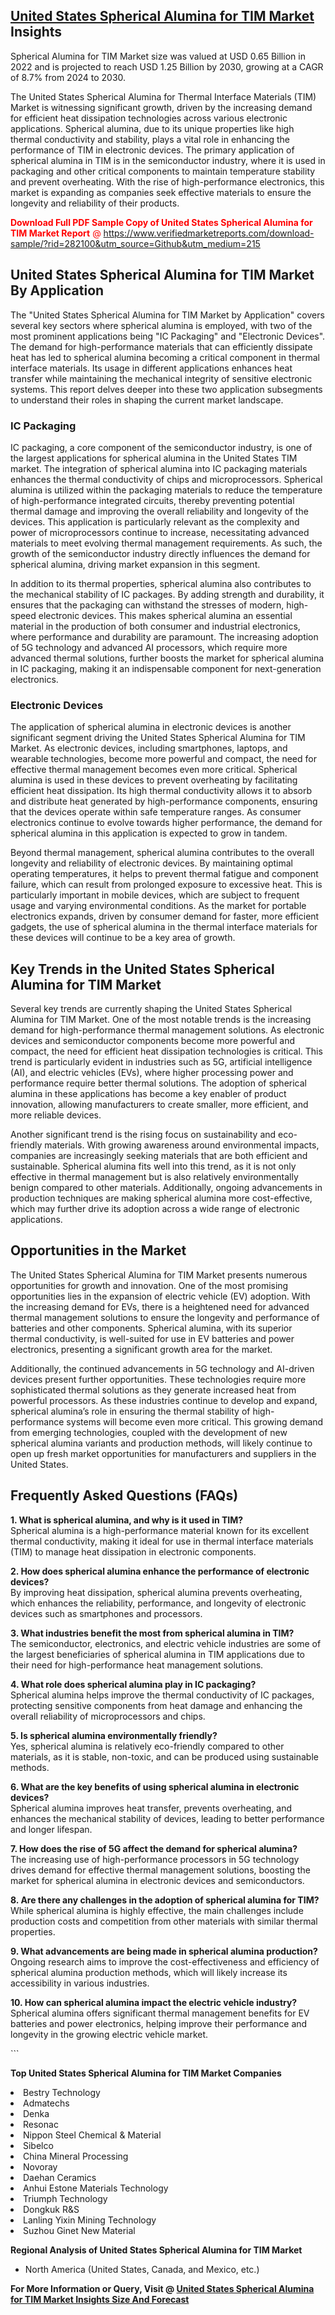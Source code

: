 <h2><a href="https://www.verifiedmarketreports.com/download-sample/?rid=282100&amp;utm_source=Github&amp;utm_medium=215" target="_blank">United States Spherical Alumina for TIM Market</a> Insights</h2><p>Spherical Alumina for TIM Market size was valued at USD 0.65 Billion in 2022 and is projected to reach USD 1.25 Billion by 2030, growing at a CAGR of 8.7% from 2024 to 2030.</p><p><p>The United States Spherical Alumina for Thermal Interface Materials (TIM) Market is witnessing significant growth, driven by the increasing demand for efficient heat dissipation technologies across various electronic applications. Spherical alumina, due to its unique properties like high thermal conductivity and stability, plays a vital role in enhancing the performance of TIM in electronic devices. The primary application of spherical alumina in TIM is in the semiconductor industry, where it is used in packaging and other critical components to maintain temperature stability and prevent overheating. With the rise of high-performance electronics, this market is expanding as companies seek effective materials to ensure the longevity and reliability of their products.</p><p><p><span class=""><span style="color: #ff0000;"><strong>Download Full PDF Sample Copy of United States Spherical Alumina for TIM Market Report</strong> @ </span><a href="https://www.verifiedmarketreports.com/download-sample/?rid=282100&amp;utm_source=Github&amp;utm_medium=215" target="_blank">https://www.verifiedmarketreports.com/download-sample/?rid=282100&amp;utm_source=Github&amp;utm_medium=215</a></span></p></p><h2>United States Spherical Alumina for TIM Market By Application</h2><p>The "United States Spherical Alumina for TIM Market by Application" covers several key sectors where spherical alumina is employed, with two of the most prominent applications being "IC Packaging" and "Electronic Devices". The demand for high-performance materials that can efficiently dissipate heat has led to spherical alumina becoming a critical component in thermal interface materials. Its usage in different applications enhances heat transfer while maintaining the mechanical integrity of sensitive electronic systems. This report delves deeper into these two application subsegments to understand their roles in shaping the current market landscape.</p><h3>IC Packaging</h3><p>IC packaging, a core component of the semiconductor industry, is one of the largest applications for spherical alumina in the United States TIM market. The integration of spherical alumina into IC packaging materials enhances the thermal conductivity of chips and microprocessors. Spherical alumina is utilized within the packaging materials to reduce the temperature of high-performance integrated circuits, thereby preventing potential thermal damage and improving the overall reliability and longevity of the devices. This application is particularly relevant as the complexity and power of microprocessors continue to increase, necessitating advanced materials to meet evolving thermal management requirements. As such, the growth of the semiconductor industry directly influences the demand for spherical alumina, driving market expansion in this segment.</p><p>In addition to its thermal properties, spherical alumina also contributes to the mechanical stability of IC packages. By adding strength and durability, it ensures that the packaging can withstand the stresses of modern, high-speed electronic devices. This makes spherical alumina an essential material in the production of both consumer and industrial electronics, where performance and durability are paramount. The increasing adoption of 5G technology and advanced AI processors, which require more advanced thermal solutions, further boosts the market for spherical alumina in IC packaging, making it an indispensable component for next-generation electronics.</p><h3>Electronic Devices</h3><p>The application of spherical alumina in electronic devices is another significant segment driving the United States Spherical Alumina for TIM Market. As electronic devices, including smartphones, laptops, and wearable technologies, become more powerful and compact, the need for effective thermal management becomes even more critical. Spherical alumina is used in these devices to prevent overheating by facilitating efficient heat dissipation. Its high thermal conductivity allows it to absorb and distribute heat generated by high-performance components, ensuring that the devices operate within safe temperature ranges. As consumer electronics continue to evolve towards higher performance, the demand for spherical alumina in this application is expected to grow in tandem.</p><p>Beyond thermal management, spherical alumina contributes to the overall longevity and reliability of electronic devices. By maintaining optimal operating temperatures, it helps to prevent thermal fatigue and component failure, which can result from prolonged exposure to excessive heat. This is particularly important in mobile devices, which are subject to frequent usage and varying environmental conditions. As the market for portable electronics expands, driven by consumer demand for faster, more efficient gadgets, the use of spherical alumina in the thermal interface materials for these devices will continue to be a key area of growth.</p><h2>Key Trends in the United States Spherical Alumina for TIM Market</h2><p>Several key trends are currently shaping the United States Spherical Alumina for TIM Market. One of the most notable trends is the increasing demand for high-performance thermal management solutions. As electronic devices and semiconductor components become more powerful and compact, the need for efficient heat dissipation technologies is critical. This trend is particularly evident in industries such as 5G, artificial intelligence (AI), and electric vehicles (EVs), where higher processing power and performance require better thermal solutions. The adoption of spherical alumina in these applications has become a key enabler of product innovation, allowing manufacturers to create smaller, more efficient, and more reliable devices.</p><p>Another significant trend is the rising focus on sustainability and eco-friendly materials. With growing awareness around environmental impacts, companies are increasingly seeking materials that are both efficient and sustainable. Spherical alumina fits well into this trend, as it is not only effective in thermal management but is also relatively environmentally benign compared to other materials. Additionally, ongoing advancements in production techniques are making spherical alumina more cost-effective, which may further drive its adoption across a wide range of electronic applications.</p><h2>Opportunities in the Market</h2><p>The United States Spherical Alumina for TIM Market presents numerous opportunities for growth and innovation. One of the most promising opportunities lies in the expansion of electric vehicle (EV) adoption. With the increasing demand for EVs, there is a heightened need for advanced thermal management solutions to ensure the longevity and performance of batteries and other components. Spherical alumina, with its superior thermal conductivity, is well-suited for use in EV batteries and power electronics, presenting a significant growth area for the market.</p><p>Additionally, the continued advancements in 5G technology and AI-driven devices present further opportunities. These technologies require more sophisticated thermal solutions as they generate increased heat from powerful processors. As these industries continue to develop and expand, spherical alumina’s role in ensuring the thermal stability of high-performance systems will become even more critical. This growing demand from emerging technologies, coupled with the development of new spherical alumina variants and production methods, will likely continue to open up fresh market opportunities for manufacturers and suppliers in the United States.</p><h2>Frequently Asked Questions (FAQs)</h2><p><strong>1. What is spherical alumina, and why is it used in TIM?</strong><br> Spherical alumina is a high-performance material known for its excellent thermal conductivity, making it ideal for use in thermal interface materials (TIM) to manage heat dissipation in electronic components.</p><p><strong>2. How does spherical alumina enhance the performance of electronic devices?</strong><br> By improving heat dissipation, spherical alumina prevents overheating, which enhances the reliability, performance, and longevity of electronic devices such as smartphones and processors.</p><p><strong>3. What industries benefit the most from spherical alumina in TIM?</strong><br> The semiconductor, electronics, and electric vehicle industries are some of the largest beneficiaries of spherical alumina in TIM applications due to their need for high-performance heat management solutions.</p><p><strong>4. What role does spherical alumina play in IC packaging?</strong><br> Spherical alumina helps improve the thermal conductivity of IC packages, protecting sensitive components from heat damage and enhancing the overall reliability of microprocessors and chips.</p><p><strong>5. Is spherical alumina environmentally friendly?</strong><br> Yes, spherical alumina is relatively eco-friendly compared to other materials, as it is stable, non-toxic, and can be produced using sustainable methods.</p><p><strong>6. What are the key benefits of using spherical alumina in electronic devices?</strong><br> Spherical alumina improves heat transfer, prevents overheating, and enhances the mechanical stability of devices, leading to better performance and longer lifespan.</p><p><strong>7. How does the rise of 5G affect the demand for spherical alumina?</strong><br> The increasing use of high-performance processors in 5G technology drives demand for effective thermal management solutions, boosting the market for spherical alumina in electronic devices and semiconductors.</p><p><strong>8. Are there any challenges in the adoption of spherical alumina for TIM?</strong><br> While spherical alumina is highly effective, the main challenges include production costs and competition from other materials with similar thermal properties.</p><p><strong>9. What advancements are being made in spherical alumina production?</strong><br> Ongoing research aims to improve the cost-effectiveness and efficiency of spherical alumina production methods, which will likely increase its accessibility in various industries.</p><p><strong>10. How can spherical alumina impact the electric vehicle industry?</strong><br> Spherical alumina offers significant thermal management benefits for EV batteries and power electronics, helping improve their performance and longevity in the growing electric vehicle market.</p>```</p><p><strong>Top United States Spherical Alumina for TIM Market Companies</strong></p><div data-test-id=""><p><li>Bestry Technology</li><li> Admatechs</li><li> Denka</li><li> Resonac</li><li> Nippon Steel Chemical & Material</li><li> Sibelco</li><li> China Mineral Processing</li><li> Novoray</li><li> Daehan Ceramics</li><li> Anhui Estone Materials Technology</li><li> Triumph Technology</li><li> Dongkuk R&S</li><li> Lanling Yixin Mining Technology</li><li> Suzhou Ginet New Material</li></p><div><strong>Regional Analysis of&nbsp;United States Spherical Alumina for TIM Market</strong></div><ul><li dir="ltr"><p dir="ltr">North America&nbsp;(United States, Canada, and Mexico, etc.)</p></li></ul><p><strong>For More Information or Query, Visit @&nbsp;</strong><strong><a href="https://www.verifiedmarketreports.com/product/spherical-alumina-for-tim-market/?utm_source=Github&amp;utm_medium=215" target="_blank">United States Spherical Alumina for TIM Market Insights Size And Forecast</a></strong></p></div>
